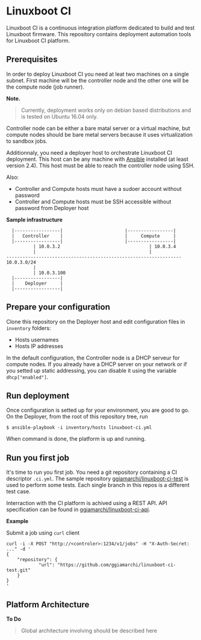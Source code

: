 # Linuxboot CI

Linuxboot CI is a continuous integration platform dedicated to build and test Linuxboot firmware. This
repository contains deployment automation tools for Linuxboot CI platform.

## Prerequisites

In order to deploy Linuxboot CI you need at leat two machines on a single subnet. First machine will be the controller node and the other one will be the compute node (job runner).

__Note.__
 > Currently, deployment works only on debian based distributions and is tested on Ubuntu 16.04 only.

Controller node can be either a bare matal server or a virtual machine, but compute nodes should be bare metal servers because it uses virtualization to sandbox jobs.

Additionnaly, you need a deployer host to orchestrate Linuxboot CI deployment. This host can be any machine with
[Ansible](https://www.ansible.com/) installed (at least version 2.4). This host must be able to reach the controller node using SSH.

Also:

* Controller and Compute hosts must have a sudoer account without password
* Controller and Compute hosts must be SSH accessible without password from Deployer host

__Sample infrastructure__

```
  |-----------------|                       |-----------------|
  |   Controller    |                       |     Compute     |
  |-----------------|                       |-----------------|
          | 10.0.3.2                                 | 10.0.3.4
          |                                          |
----------------------------------------------------------------- 10.0.3.0/24
          |
          | 10.0.3.100
  |-----------------|
  |    Deployer     |
  |-----------------|
```

## Prepare your configuration

Clone this repository on the Deployer host and edit configuration files in `inventory` folders:

* Hosts usernames
* Hosts IP addresses

In the default configuration, the Controller node is a DHCP serveur for compute nodes. If you already have a DHCP server on your network or if you setted up static addressing, you can disable it using the variable `dhcp["enabled"]`.

## Run deployment

Once configuration is setted up for your environment, you are good to go. On the Deployer, from the root of this
repository tree, run

```
$ ansible-playbook -i inventory/hosts linuxboot-ci.yml
```

When command is done, the platform is up and running.

## Run you first job

It's time to run you first job. You need a git repository containing a CI descriptor `.ci.yml`. The sample repository [ggiamarchi/linuxboot-ci-test](https://github.com/ggiamarchi/linuxboot-ci-test) is used to perform
some tests. Each single branch in this repos is a different test case.

Interraction with the CI platform is achived using a REST API. API specification can be found in
[ggiamarchi/linuxboot-ci-api](https://github.com/ggiamarchi/linuxboot-ci-api).

__Example__

Submit a job using `curl` client

```
curl -i -X POST "http://<controler>:1234/v1/jobs" -H "X-Auth-Secret: ..." -d '
{
    "repository": {
            "url": "https://github.com/ggiamarchi/linuxboot-ci-test.git"
    }
}
'
```

## Platform Architecture

__To Do__
 > Global architecture involving should be described here
